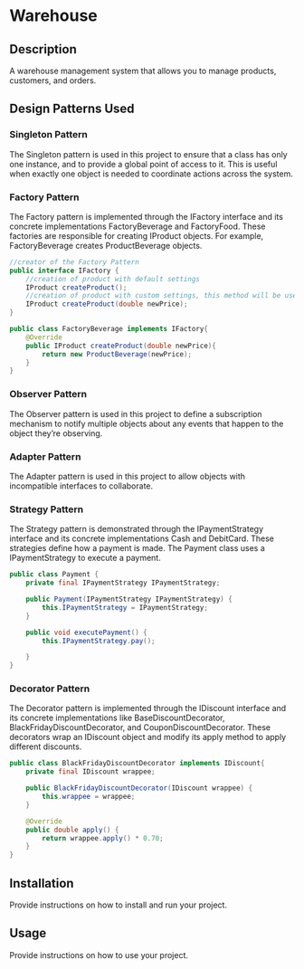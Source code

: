 
# Warehouse

## Description

A warehouse management system that allows you to manage products, customers, and orders.

## Design Patterns Used

### Singleton Pattern

The Singleton pattern is used in this project to ensure that a class has only one instance, and to provide a global point of access to it. This is useful when exactly one object is needed to coordinate actions across the system.

### Factory Pattern

The Factory pattern is implemented through the IFactory interface and its concrete implementations FactoryBeverage and FactoryFood. These factories are responsible for creating IProduct objects. For example, FactoryBeverage creates ProductBeverage objects.
```java
//creator of the Factory Pattern
public interface IFactory {
    //creation of product with default settings
    IProduct createProduct();
    //creation of product with custom settings, this method will be used to assign discounts
    IProduct createProduct(double newPrice);
}
```
```java
public class FactoryBeverage implements IFactory{
    @Override
    public IProduct createProduct(double newPrice){
        return new ProductBeverage(newPrice);
    }
}
```
### Observer Pattern

The Observer pattern is used in this project to define a subscription mechanism to notify multiple objects about any events that happen to the object they’re observing.

### Adapter Pattern

The Adapter pattern is used in this project to allow objects with incompatible interfaces to collaborate.

### Strategy Pattern
The Strategy pattern is demonstrated through the IPaymentStrategy interface and its concrete implementations Cash and DebitCard. These strategies define how a payment is made. The Payment class uses a IPaymentStrategy to execute a payment.

```java
public class Payment {
    private final IPaymentStrategy IPaymentStrategy;

    public Payment(IPaymentStrategy IPaymentStrategy) {
        this.IPaymentStrategy = IPaymentStrategy;
    }

    public void executePayment() {
        this.IPaymentStrategy.pay();

    }
}
```

### Decorator Pattern
The Decorator pattern is implemented through the IDiscount interface and its concrete implementations like BaseDiscountDecorator, BlackFridayDiscountDecorator, and CouponDiscountDecorator. These decorators wrap an IDiscount object and modify its apply method to apply different discounts.
```java
public class BlackFridayDiscountDecorator implements IDiscount{
    private final IDiscount wrappee;

    public BlackFridayDiscountDecorator(IDiscount wrappee) {
        this.wrappee = wrappee;
    }

    @Override
    public double apply() {
        return wrappee.apply() * 0.70;
    }
}
```
## Installation

Provide instructions on how to install and run your project.

## Usage

Provide instructions on how to use your project.

